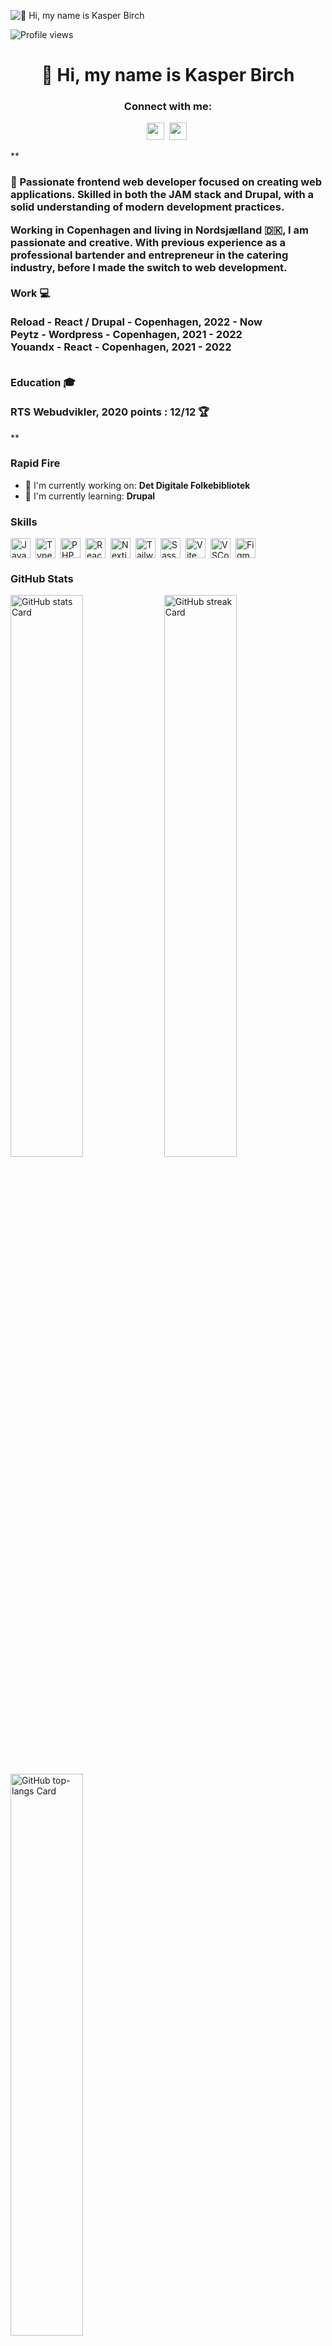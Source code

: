 ![👋 Hi, my name is Kasper Birch](https://mir-s3-cdn-cf.behance.net/project_modules/max_1200/79731568097599.5b50bca477735.jpg)

![Profile views](https://komarev.com/ghpvc/?username=kasperbirch1&label=Profile%20views&color=0e75b6&style=flat)

<div id="toc">
  <ul align="center" style="list-style: none">
    <summary>
      <h1>
        👋 Hi, my name is Kasper Birch
      </h1>
    </summary>
  </ul>
</div>

**<h3 align="center">Connect with me:</h3>** 
<p align="center"> <a href="https://www.instagram.com/kasperbrich" target="_blank"><img src="https://img.shields.io/badge/Instagram-E4405F?style=for-the-badge&logo=instagram&logoColor=white" height="28" style="margin-right: 4px"></a> <a href="https://www.linkedin.com/in/kasper-birch-0069556b" target="_blank"><img src="https://img.shields.io/badge/LinkedIn-0077B5?style=for-the-badge&logo=linkedin&logoColor=white" height="28" style="margin-right: 4px"></a></p>

 **<h3 align="left">🚀 Passionate frontend web developer focused on creating web applications. Skilled in both the JAM stack and Drupal, with a solid understanding of modern development practices.

Working in Copenhagen and living in Nordsjælland 🇩🇰, I am passionate and creative. With previous experience as a professional bartender and entrepreneur in the catering industry, before I made the switch to web development.
<br/>
<br/>
Work 💻<br/><br/>
Reload  - React / Drupal     - Copenhagen,  2022 - Now<br/>
Peytz   - Wordpress - Copenhagen,  2021 - 2022<br/>
Youandx - React     - Copenhagen,  2021 - 2022<br/><br/>

Education 🎓<br/><br/>
RTS Webudvikler, 2020
points : 12/12 🏆
</h3>**

**<h3 align="left">Rapid Fire</h3>**

- 💼 I'm currently working on: **Det Digitale Folkebibliotek**
- 🌱 I'm currently learning: **Drupal**

 **<h3 align="left">Skills</h3>**

<div style="display: flex; flex-wrap: wrap; gap: 4px; justify-content: left;"><img src="https://skillicons.dev/icons?i=javascript" height="32" alt="JavaScript" style="margin-right: 4px"> <img src="https://skillicons.dev/icons?i=typescript" height="32" alt="TypeScript" style="margin-right: 4px"> <img src="https://skillicons.dev/icons?i=php" height="32" alt="PHP" style="margin-right: 4px"> <img src="https://skillicons.dev/icons?i=react" height="32" alt="React" style="margin-right: 4px"> <img src="https://skillicons.dev/icons?i=nextjs" height="32" alt="Nextjs" style="margin-right: 4px"> <img src="https://skillicons.dev/icons?i=tailwind" height="32" alt="Tailwind CSS" style="margin-right: 4px"> <img src="https://skillicons.dev/icons?i=sass" height="32" alt="Sass" style="margin-right: 4px"> <img src="https://skillicons.dev/icons?i=vite" height="32" alt="Vite" style="margin-right: 4px"> <img src="https://skillicons.dev/icons?i=vscode" height="32" alt="VSCode" style="margin-right: 4px"> <img src="https://skillicons.dev/icons?i=figma" height="32" alt="Figma" style="margin-right: 4px"></div>

 **<h3 align="left">GitHub Stats</h3>**

<p align="left">
  <img width="48%" src="https://github-readme-stats.vercel.app/api?username=kasperbirch1&theme=react&hide_title=false&hide_rank=false&show_icons=false&include_all_commits=false&count_private=true&line_height=23" alt="GitHub stats Card" />
  <img width="48%" src="https://streak-stats.demolab.com/?user=kasperbirch1&theme=react&hide_border=false&date_format=M+j%5B%2C+Y%5D&mode=daily&hide_total_contributions=false&hide_current_streak=false&hide_longest_streak=false&card_height=200" alt="GitHub streak Card" />
</p>

<p align="left">
  <img width="48%" src="https://github-readme-stats.vercel.app/api/top-langs?username=kasperbirch1&theme=react&hide_title=false&layout=compact&langs_count=6&hide_progress=false&card_width=400" alt="GitHub top-langs Card" />
</p>

